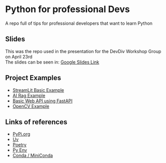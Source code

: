 # Python for professional Devs
A repo full of tips for professional developers that want to learn Python

## Slides 
This was the repo used in the presentation for the DevDiv Workshop Group on April 23rd<BR>
The slides can be seen in: [Google Slides Link](https://docs.google.com/presentation/d/1yG1U8ZlRVmrYcIBlam65rq010EWEMXEp8YKzd48svMQ/edit?usp=sharing)

## Project Examples
- [StreamLit Basic Example](https://github.com/thedamian/No_Front_End)
- [AI Rag Example](https://github.com/thedamian/Langchain_streamlit_rag)
- [Basic Web API using FastAPI](https://github.com/thedamian/fastapiBasic)
- [OpenCV Example](https://github.com/thedamian/OpenCV_FaceRecognition)

## Links of references
- [PyPi.org](https://pypi.org)
- [Uv](https://docs.astral.sh/uv/getting-started/installation/)
- [Poetry](https://python-poetry.org/docs/)
- [Py Env](https://github.com/pyenv/pyenv?tab=readme-ov-file#a-getting-pyenv) 
- [Conda / MiniConda](https://docs.conda.io/projects/conda/en/latest/user-guide/install/index.html)
